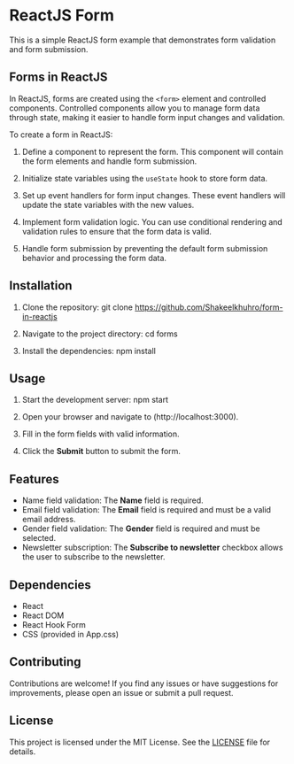 # ReactJS Form

This is a simple ReactJS form example that demonstrates form validation and form submission.

## Forms in ReactJS

In ReactJS, forms are created using the `<form>` element and controlled components. Controlled components allow you to manage form data through state, making it easier to handle form input changes and validation.

To create a form in ReactJS:

1. Define a component to represent the form. This component will contain the form elements and handle form submission.

2. Initialize state variables using the `useState` hook to store form data.

3. Set up event handlers for form input changes. These event handlers will update the state variables with the new values.

4. Implement form validation logic. You can use conditional rendering and validation rules to ensure that the form data is valid.

5. Handle form submission by preventing the default form submission behavior and processing the form data.

## Installation

1. Clone the repository:
    git clone https://github.com/Shakeelkhuhro/form-in-reactjs

2. Navigate to the project directory:
    cd forms

3. Install the dependencies:
    npm install


## Usage

1. Start the development server:
    npm start

2. Open your browser and navigate to 
    (http://localhost:3000).

3. Fill in the form fields with valid information.

4. Click the **Submit** button to submit the form.

## Features

- Name field validation: The **Name** field is required.
- Email field validation: The **Email** field is required and must be a valid email address.
- Gender field validation: The **Gender** field is required and must be selected.
- Newsletter subscription: The **Subscribe to newsletter** checkbox allows the user to subscribe to the newsletter.

## Dependencies

- React
- React DOM
- React Hook Form
- CSS (provided in App.css)

## Contributing

Contributions are welcome! If you find any issues or have suggestions for improvements, please open an issue or submit a pull request.

## License

This project is licensed under the MIT License. See the [LICENSE](LICENSE) file for details.